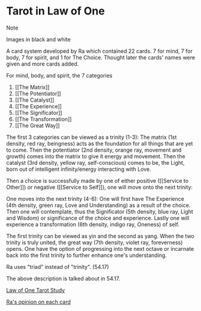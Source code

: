 # Tarot in Law of One

>[!NOTE]
>Images in black and white

A card system developed by Ra which contained 22 cards. 7 for mind, 7 for body, 7 for spirit, and 1 for The Choice. Thought later the cards' names were given and more cards added.

For mind, body, and spirit, the 7 categories
1. [[The Matrix]]
2. [[The Potentiator]]
3. [[The Catalyst]]
4. [[The Experience]]
5. [[The Significator]]
6. [[The Transformation]]
7. [[The Great Way]]

The first 3 categories can be viewed as a trinity (1-3): The matrix (1st density, red ray, beingness) acts as the foundation for all things that are yet to come. Then the potentiator (2nd density, orange ray, movement and growth) comes into the matrix to give it energy and movement. Then the catalyst (3rd density, yellow ray, self-conscious) comes to be, the Light, born out of intelligent infinity/energy interacting with Love. 

Then a choice is successfully made by one of either positive ([[Service to Other]]) or negative ([[Service to Self]]), one will move onto the next trinity:

One moves into the next trinity (4-6): One will first have The Experience (4th density, green ray, Love and Understanding) as a result of the choice. Then one will contemplate, thus the Significator (5th density, blue ray, Light and Wisdom) or significance of the choice and experience. Lastly one will experience a transformation (6th density, indigo ray, Oneness) of self.

The first trinity can be viewed as yin and the second as yang. When the two trinity is truly united, the great way (7th density, violet ray, foreverness) opens. One have the option of progressing into the next octave or incarnate back into the first trinity to further enhance one's understanding.

Ra uses "triad" instead of "trinity". (54.17)

The above description is talked about in 54.17.

[Law of One Tarot Study](Law%20of%20One%20Tarot%20Study.md)

[Ra's opinion on each card](https://www.lawofone.info/c/Tarot)

